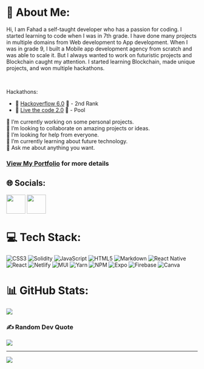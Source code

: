 
# 💫 About Me:
Hi, I am Fahad a self-taught developer who has a passion for 
coding. I started learning to code when I was in 7th grade.
I have done many projects in multiple domains from Web 
development to App development. When I was in grade 9, I built a 
Mobile app development agency from scratch and was able to scale it. But I always wanted to 
work on futuristic projects and Blockchain caught my 
attention. I started learning Blockchain, made unique 
projects, and won multiple hackathons. 

<br/>

Hackathons:
  - 🏅 [Hackoverflow 6.0](https://devfolio.co/projects/medichain-9d53) 🏅 - 2nd Rank</br>
  - 🏅 [Live the code 2.0](https://devfolio.co/projects/tune-fcbe) 🏅 - Pool </br>

🔭 I’m currently working on some personal projects.<br>👯 I’m looking to collaborate on amazing projects or ideas.<br>🤝 I’m looking for help from everyone.<br>🌱 I’m currently learning about future technology.<br>💬 Ask me about anything you want.
### [View My Portfolio](https://fahad-iqbal-zafar.netlify.app/) for more details

## 🌐 Socials:
[<img src='https://cdn-icons-png.flaticon.com/512/174/174857.png' width=50/>](https://www.linkedin.com/in/fahad-iqbal-zafar?)
[<img src='https://png.pngtree.com/png-vector/20221018/ourmid/pngtree-twitter-social-media-round-icon-png-image_6315985.png' width=50/>](https://twitter.com/FahadIqbalZafar)

# 💻 Tech Stack:
![CSS3](https://img.shields.io/badge/css3-%231572B6.svg?style=for-the-badge&logo=css3&logoColor=white) ![Solidity](https://img.shields.io/badge/Solidity-%23363636.svg?style=for-the-badge&logo=solidity&logoColor=white) ![JavaScript](https://img.shields.io/badge/javascript-%23323330.svg?style=for-the-badge&logo=javascript&logoColor=%23F7DF1E) ![HTML5](https://img.shields.io/badge/html5-%23E34F26.svg?style=for-the-badge&logo=html5&logoColor=white) ![Markdown](https://img.shields.io/badge/markdown-%23000000.svg?style=for-the-badge&logo=markdown&logoColor=white) ![React Native](https://img.shields.io/badge/react_native-%2320232a.svg?style=for-the-badge&logo=react&logoColor=%2361DAFB) ![React](https://img.shields.io/badge/react-%2320232a.svg?style=for-the-badge&logo=react&logoColor=%2361DAFB) ![Netlify](https://img.shields.io/badge/netlify-%23000000.svg?style=for-the-badge&logo=netlify&logoColor=#00C7B7) ![MUI](https://img.shields.io/badge/MUI-%230081CB.svg?style=for-the-badge&logo=material-ui&logoColor=white) ![Yarn](https://img.shields.io/badge/yarn-%232C8EBB.svg?style=for-the-badge&logo=yarn&logoColor=white) ![NPM](https://img.shields.io/badge/NPM-%23000000.svg?style=for-the-badge&logo=npm&logoColor=white) ![Expo](https://img.shields.io/badge/expo-1C1E24?style=for-the-badge&logo=expo&logoColor=#D04A37) ![Firebase](https://img.shields.io/badge/firebase-%23039BE5.svg?style=for-the-badge&logo=firebase) ![Canva](https://img.shields.io/badge/Canva-%2300C4CC.svg?style=for-the-badge&logo=Canva&logoColor=white)
# 📊 GitHub Stats:

![](https://github-readme-streak-stats.herokuapp.com/?user=FahadIqbal12&theme=algolia&hide_border=false)<br/>

### ✍️ Random Dev Quote
![](https://quotes-github-readme.vercel.app/api?type=horizontal&theme=tokyonight)

---
[![](https://visitcount.itsvg.in/api?id=FahadIqbal12&icon=8&color=0)](https://visitcount.itsvg.in)

<!-- Proudly created with GPRM ( https://gprm.itsvg.in ) -->
